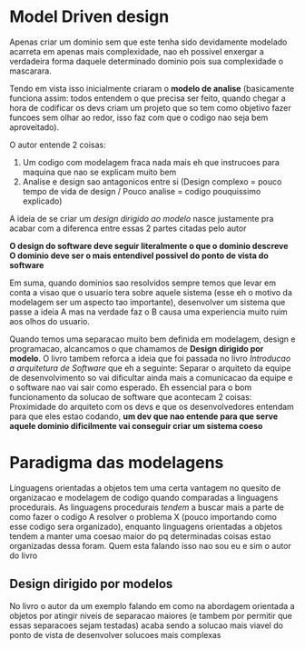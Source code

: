 # Model Driven design
Apenas criar um dominio sem que este tenha sido devidamente modelado acarreta em apenas mais complexidade, nao eh possivel enxergar a verdadeira forma daquele determinado dominio pois sua complexidade o mascarara.

Tendo em vista isso inicialmente criaram o **modelo de analise** (basicamente funciona assim: todos entendem o que precisa ser feito, quando chegar a hora de codificar os devs criam um projeto que so tem como objetivo fazer funcoes sem olhar ao redor, isso faz com que o codigo nao seja bem aproveitado).

O autor entende 2 coisas:

1. Um codigo com modelagem fraca nada mais eh que instrucoes para maquina que nao se explicam muito bem
2. Analise e design sao antagonicos entre si (Design complexo = pouco tempo de vida de design / Pouco analise = codigo pouquissimo explicado)

A ideia de se criar um _design dirigido ao modelo_ nasce justamente pra acabar com a diferenca entre essas 2 partes citadas pelo autor

**O design do software deve seguir literalmente o que o dominio descreve**
**O dominio deve ser o mais entendivel possivel do ponto de vista do software**

Em suma, quando dominios sao resolvidos sempre temos que levar em conta a visao que o usuario tera sobre aquele sistema (esse eh o motivo da modelagem ser um aspecto tao importante), desenvolver um sistema que passe a ideia A mas na verdade faz o B causa uma experiencia muito ruim aos olhos do usuario.

Quando temos uma separacao muito bem definida em modelagem, design e programacao, alcancamos o que chamamos de **Design dirigido por modelo**.
O livro tambem reforca a ideia que foi passada no livro _Introducao a arquitetura de Software_ que eh a seguinte: Separar o arquiteto da equipe de desenvolvimento so vai dificultar ainda mais a comunicacao da equipe e o software nao vai sair como esperado. Eh essencial para o bom funcionamento da solucao de software que acontecam 2 coisas: Proximidade do arquiteto com os devs e que os desenvolvedores entendam para que eles estao codando, **um dev que nao entende para que serve aquele dominio dificilmente vai conseguir criar um sistema coeso** 

# Paradigma das modelagens
Linguagens orientadas a objetos tem uma certa vantagem no quesito de organizacao e modelagem de codigo quando comparadas a linguagens procedurais. As linguagens procedurais _tendem_ a buscar mais a parte de como fazer o codigo A resolver o problema X (pouco importando como esse codigo sera organizado), enquanto linguagens orientadas a objetos tendem a manter uma coesao maior do pq determinadas coisas estao organizadas dessa foram. Quem esta falando isso nao sou eu e sim o autor do livro

## Design dirigido por modelos
No livro o autor da um exemplo falando em como na abordagem orientada a objetos por atingir niveis de separacao maiores (e tambem por permitir que essas separacoes sejam testadas) acaba sendo a solucao mais viavel do ponto de vista de desenvolver solucoes mais complexas